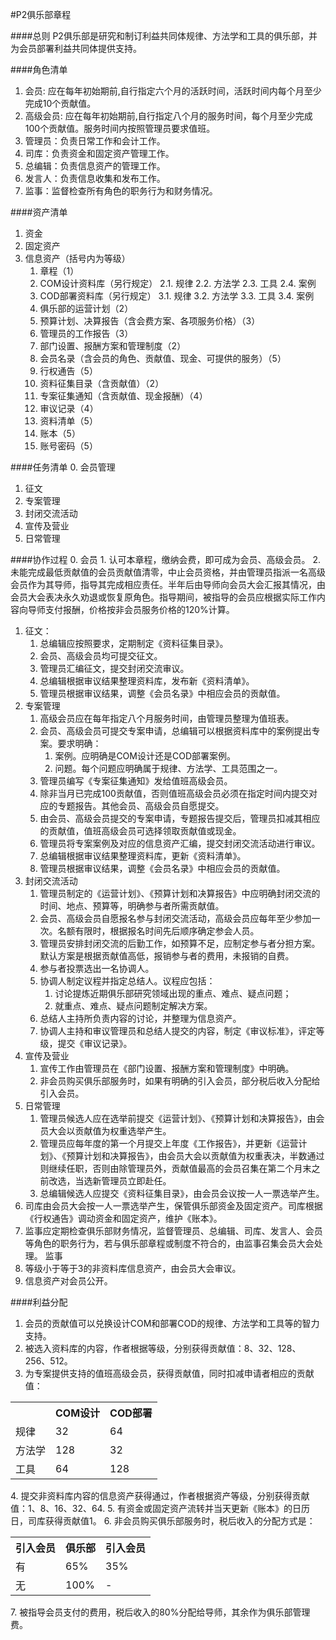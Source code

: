 #P2俱乐部章程

####总则
P2俱乐部是研究和制订利益共同体规律、方法学和工具的俱乐部，并为会员部署利益共同体提供支持。

####角色清单
1. 会员: 应在每年初始期前,自行指定六个月的活跃时间，活跃时间内每个月至少完成10个贡献值。
2. 高级会员: 应在每年初始期前,自行指定八个月的服务时间，每个月至少完成100个贡献值。服务时间内按照管理员要求值班。
3. 管理员：负责日常工作和会计工作。
4. 司库：负责资金和固定资产管理工作。
5. 总编辑：负责信息资产的管理工作。
6. 发言人：负责信息收集和发布工作。
7. 监事：监督检查所有角色的职务行为和财务情况。

####资产清单
1. 资金
2. 固定资产
3. 信息资产（括号内为等级）
    1. 章程（1）
    2. COM设计资料库（另行规定）
        2.1. 规律
        2.2. 方法学
        2.3. 工具
        2.4. 案例
    3. COD部署资料库（另行规定）
        3.1. 规律
        3.2. 方法学
        3.3. 工具
        3.4. 案例
    4. 俱乐部的运营计划（2）
    5. 预算计划、决算报告（含会费方案、各项服务价格）（3）
    6. 管理员的工作报告（3）
    7. 部门设置、报酬方案和管理制度（2）
    8. 会员名录（含会员的角色、贡献值、现金、可提供的服务）（5）
    9. 行权通告（5）
    10. 资料征集目录（含贡献值）（2）
    11. 专案征集通知（含贡献值、现金报酬）（4）
    12. 审议记录（4）
    13. 资料清单（5）
    14. 账本（5）
    15. 账号密码（5）

####任务清单
0. 会员管理
1. 征文
2. 专案管理
3. 封闭交流活动
4. 宣传及营业
5. 日常管理

####协作过程
0. 会员
    1. 认可本章程，缴纳会费，即可成为会员、高级会员。
    2. 未能完成最低贡献值的会员贡献值清零，中止会员资格，并由管理员指派一名高级会员作为其导师，指导其完成相应责任。半年后由导师向会员大会汇报其情况，由会员大会表决永久劝退或恢复原角色。指导期间，被指导的会员应根据实际工作内容向导师支付报酬，价格按非会员服务价格的120%计算。
1. 征文：
    1. 总编辑应按照要求，定期制定《资料征集目录》。
    2. 会员、高级会员均可提交征文。
    3. 管理员汇编征文，提交封闭交流审议。
    4. 总编辑根据审议结果整理资料库，发布新《资料清单》。
    5. 管理员根据审议结果，调整《会员名录》中相应会员的贡献值。
2. 专案管理
    1. 高级会员应在每年指定八个月服务时间，由管理员整理为值班表。
    2. 会员、高级会员可提交专案申请，总编辑可以根据资料库中的案例提出专案。要求明确：
        1. 案例。应明确是COM设计还是COD部署案例。
        2. 问题。每个问题应明确属于规律、方法学、工具范围之一。
    3. 管理员编写《专案征集通知》发给值班高级会员。
    4. 除非当月已完成100贡献值，否则值班高级会员必须在指定时间内提交对应的专题报告。其他会员、高级会员自愿提交。
    5. 由会员、高级会员提交的专案申请，专题报告提交后，管理员扣减其相应的贡献值，值班高级会员可选择领取贡献值或现金。
    6. 管理员将专案案例及对应的信息资产汇编，提交封闭交流活动进行审议。
    7. 总编辑根据审议结果整理资料库，更新《资料清单》。
    8. 管理员根据审议结果，调整《会员名录》中相应会员的贡献值。
3. 封闭交流活动
    1. 管理员制定的《运营计划》、《预算计划和决算报告》中应明确封闭交流的时间、地点、预算等，明确参与者所需贡献值。
    2. 会员、高级会员自愿报名参与封闭交流活动，高级会员应每年至少参加一次。名额有限时，根据报名时间先后顺序确定参会人员。
    3. 管理员安排封闭交流的后勤工作，如预算不足，应制定参与者分担方案。默认方案是根据贡献值高低，报销参与者的费用，未报销的自费。
    4. 参与者投票选出一名协调人。
    5. 协调人制定议程并指定总结人。议程应包括：
        1. 讨论提炼近期俱乐部研究领域出现的重点、难点、疑点问题；
        2. 就重点、难点、疑点问题制定解决方案。
    6. 总结人主持所负责内容的讨论，并整理为信息资产。
    7. 协调人主持和审议管理员和总结人提交的内容，制定《审议标准》，评定等级，提交《审议记录》。
4. 宣传及营业
    1. 宣传工作由管理员在《部门设置、报酬方案和管理制度》中明确。
    2. 非会员购买俱乐部服务时，如果有明确的引入会员，部分税后收入分配给引入会员。
5. 日常管理
    1. 管理员候选人应在选举前提交《运营计划》、《预算计划和决算报告》，由会员大会以贡献值为权重选举产生。
    2. 管理员应每年度的第一个月提交上年度《工作报告》，并更新《运营计划》、《预算计划和决算报告》，由会员大会以贡献值为权重表决，半数通过则继续任职，否则由除管理员外，贡献值最高的会员召集在第二个月末之前改选，当选新管理员立即赴任。
    3. 总编辑候选人应提交《资料征集目录》，由会员会议按一人一票选举产生。
4. 司库由会员大会按一人一票选举产生，保管俱乐部资金及固定资产。司库根据《行权通告》调动资金和固定资产，维护《账本》。
5. 监事应定期检查俱乐部财务情况，监督管理员、总编辑、司库、发言人、会员等角色的职务行为，若与俱乐部章程或制度不符合的，由监事召集会员大会处理。 监事
6. 等级小于等于3的非资料库信息资产，由会员大会审议。
7. 信息资产对会员公开。

####利益分配
1. 会员的贡献值可以兑换设计COM和部署COD的规律、方法学和工具等的智力支持。
2. 被选入资料库的内容，作者根据等级，分别获得贡献值：8、32、128、256、512。
3. 为专案提供支持的值班高级会员，获得贡献值，同时扣减申请者相应的贡献值：
<table>
<tr><th></th><th>COM设计</th><th>COD部署</th></tr>
<tr><td>规律</td><td>32</td><td>64</td></tr>
<tr><td>方法学</td><td>128</td><td>32</td></tr>
<tr><td>工具</td><td>64</td><td>128</td></tr>
</table>
4. 提交非资料库内容的信息资产获得通过，作者根据资产等级，分别获得贡献值：1、8、16、32、64.
5. 有资金或固定资产流转并当天更新《账本》的日历日，司库获得贡献值1。
6. 非会员购买俱乐部服务时，税后收入的分配方式是：
<table>
<tr><th>引入会员</th><th>俱乐部</th><th>引入会员</th></tr>
<tr><td>有</td><td>65%</td><td>35%</td></tr>
<tr><td>无</td><td>100%</td><td>-</td></tr>
</table>
7. 被指导会员支付的费用，税后收入的80%分配给导师，其余作为俱乐部管理费。